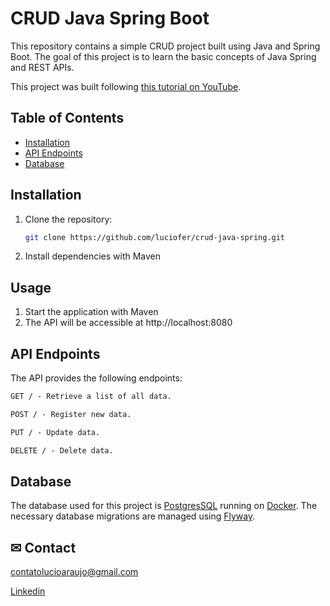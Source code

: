 # CRUD Java Spring Boot
This repository contains a simple CRUD project built using Java and Spring Boot. 
The goal of this project is to learn the basic concepts of Java Spring and REST APIs.

This project was built following [this tutorial on YouTube](https://www.youtube.com/watch?v=tP6wtEaCnSI).

## Table of Contents
- [Installation](#installation)
- [API Endpoints](#api-endpoints)
- [Database](#database)

## Installation

1. Clone the repository:

    ```bash
    git clone https://github.com/luciofer/crud-java-spring.git
    ```
   
2. Install dependencies with Maven

## Usage

1. Start the application with Maven
2. The API will be accessible at http://localhost:8080


## API Endpoints
The API provides the following endpoints:

```markdown
GET / - Retrieve a list of all data.

POST / - Register new data.

PUT / - Update data.

DELETE / - Delete data.
```

## Database
The database used for this project is [PostgresSQL](https://www.postgresql.org/download/) running on [Docker](https://www.docker.com/).
The necessary database migrations are managed using [Flyway](https://flywaydb.org/).

## ✉ Contact

contatolucioaraujo@gmail.com

[Linkedin](https://www.linkedin.com/in/lucioaraujo30/)